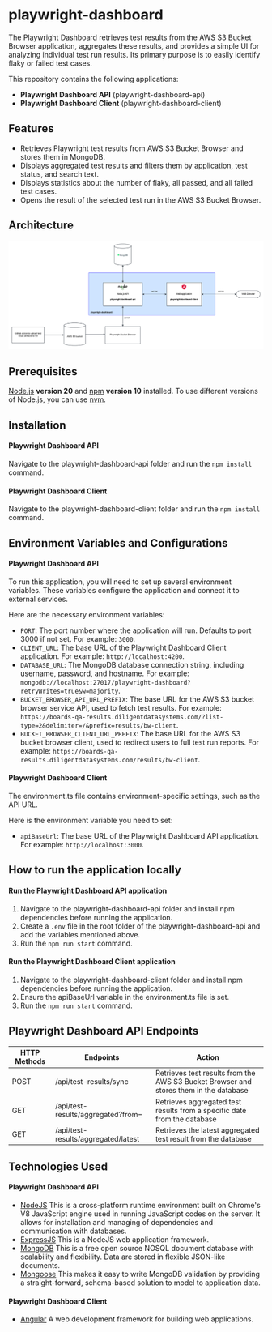 # playwright-dashboard

The Playwright Dashboard retrieves test results from the AWS S3 Bucket Browser application, aggregates these results, and provides a simple UI for analyzing individual test run results. Its primary purpose is to easily identify flaky or failed test cases.

This repository contains the following applications:
- **Playwright Dashboard API** (playwright-dashboard-api)
- **Playwright Dashboard Client** (playwright-dashboard-client)

## Features
- Retrieves Playwright test results from AWS S3 Bucket Browser and stores them in MongoDB.
- Displays aggregated test results and filters them by application, test status, and search text.
- Displays statistics about the number of flaky, all passed, and all failed test cases.
- Opens the result of the selected test run in the AWS S3 Bucket Browser.

## Architecture
![Alt](/playwright_dashboard_architecture.png "Playwright Dashboard Architecture")

## Prerequisites
[Node.js](https://nodejs.org/en/) **version 20** and [npm](https://www.npmjs.com/) **version 10** installed. To use different versions of Node.js, you can use [nvm](https://github.com/nvm-sh/nvm).

## Installation
#### Playwright Dashboard API
Navigate to the playwright-dashboard-api folder and run the `npm install` command.

#### Playwright Dashboard Client
Navigate to the playwright-dashboard-client folder and run the `npm install` command.

## Environment Variables and Configurations
#### Playwright Dashboard API
To run this application, you will need to set up several environment variables. These variables configure the application and connect it to external services.

Here are the necessary environment variables:
- `PORT`: The port number where the application will run. Defaults to port 3000 if not set. For example: `3000`.
- `CLIENT_URL`: The base URL of the Playwright Dashboard Client application. For example: `http://localhost:4200`.
- `DATABASE_URL`: The MongoDB database connection string, including username, password, and hostname. For example: `mongodb://localhost:27017/playwright-dashboard?retryWrites=true&w=majority`.
- `BUCKET_BROWSER_API_URL_PREFIX`: The base URL for the AWS S3 bucket browser service API, used to fetch test results. For example: `https://boards-qa-results.diligentdatasystems.com/?list-type=2&delimiter=/&prefix=results/bw-client`.
- `BUCKET_BROWSER_CLIENT_URL_PREFIX`: The base URL for the AWS S3 bucket browser client, used to redirect users to full test run reports. For example: `https://boards-qa-results.diligentdatasystems.com/results/bw-client`.


#### Playwright Dashboard Client
The environment.ts file contains environment-specific settings, such as the API URL.

Here is the environment variable you need to set:
- `apiBaseUrl`: The base URL of the Playwright Dashboard API application. For example: `http://localhost:3000`.


## How to run the application locally
#### Run the Playwright Dashboard API application
1. Navigate to the playwright-dashboard-api folder and install npm dependencies before running the application.
2. Create a `.env` file in the root folder of the playwright-dashboard-api and add the variables mentioned above.
3. Run the `npm run start` command.

#### Run the Playwright Dashboard Client application
1. Navigate to the playwright-dashboard-client folder and install npm dependencies before running the application.
2. Ensure the apiBaseUrl variable in the environment.ts file is set.
3. Run the `npm run start` command.


## Playwright Dashboard API Endpoints
| HTTP Methods | Endpoints | Action |
| --- | --- | --- |
| POST | /api/test-results/sync | Retrieves test results from the AWS S3 Bucket Browser and stores them in the database |
| GET | /api/test-results/aggregated?from= | Retrieves aggregated test results from a specific date from the database |
| GET | /api/test-results/aggregated/latest | Retrieves the latest aggregated test result from the database |

## Technologies Used
#### Playwright Dashboard API
- [NodeJS](https://nodejs.org/en) This is a cross-platform runtime environment built on Chrome's V8 JavaScript engine used in running JavaScript codes on the server. It allows for installation and managing of dependencies and communication with databases.
- [ExpressJS](https://expressjs.com/) This is a NodeJS web application framework.
- [MongoDB](https://www.mongodb.com/) This is a free open source NOSQL document database with scalability and flexibility. Data are stored in flexible JSON-like documents.
- [Mongoose](https://mongoosejs.com/) This makes it easy to write MongoDB validation by providing a straight-forward, schema-based solution to model to application data.

#### Playwright Dashboard Client
- [Angular](https://angular.io/) A web development framework for building web applications.
